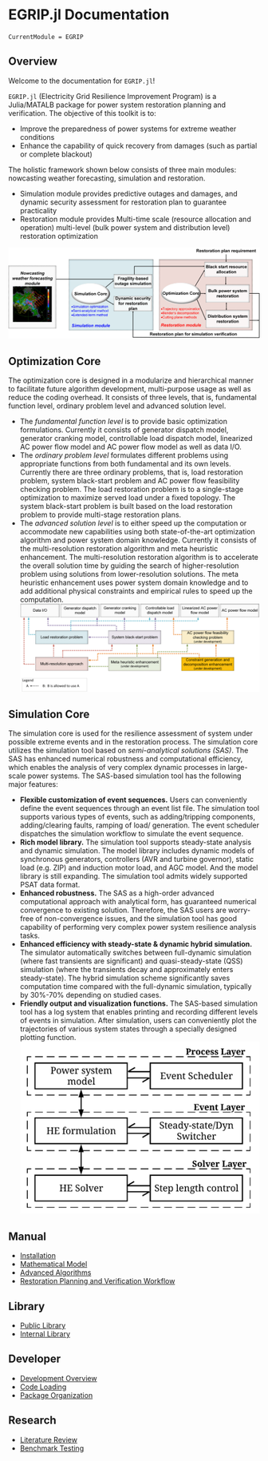 # EGRIP.jl Documentation

```@meta
CurrentModule = EGRIP
```
## Overview
Welcome to the documentation for `EGRIP.jl`!

`EGRIP.jl` (Electricity Grid Resilience Improvement Program) is a Julia/MATALB package for power system restoration planning and verification. The objective of this toolkit is to:
- Improve the preparedness of power systems for extreme weather conditions
- Enhance the capability of quick recovery from damages (such as partial or complete blackout)

The holistic framework shown below consists of three main modules: nowcasting weather forecasting, simulation and restoration.
- Simulation module provides predictive outages and damages, and dynamic security assessment for restoration plan to guarantee practicality
- Restoration module provides Multi-time scale (resource allocation and operation) multi-level (bulk power system and distribution level) restoration optimization

![Holistic structure](fig_holistic.png)


## Optimization Core
The optimization core is designed in a modularize and hierarchical manner to facilitate future algorithm development, multi-purpose usage as well as reduce the coding overhead. It consists of three levels, that is, fundamental function level, ordinary problem level and advanced solution level.
- The *fundamental function level* is to provide basic optimization formulations. Currently it consists of generator dispatch model, generator cranking model, controllable load dispatch model, linearized AC power flow model and AC power flow model as well as data I/O.
- The *ordinary problem level* formulates different problems using appropriate functions from both fundamental and its own levels. Currently there are three ordinary problems, that is, load restoration problem, system black-start problem and AC power flow feasibility checking problem. The load restoration problem is to a single-stage optimization to maximize served load under a fixed topology. The system black-start problem is built based on the load restoration problem to provide multi-stage restoration plans.
- The *advanced solution level* is to either speed up the computation or accommodate new capabilities using both state-of-the-art optimization algorithm and power system domain knowledge. Currently it consists of the multi-resolution restoration algorithm and meta heuristic enhancement. The multi-resolution restoration algorithm is to accelerate the overall solution time by guiding the search of higher-resolution problem using solutions from lower-resolution solutions. The meta heuristic enhancement uses power system domain knowledge and to add additional physical constraints and empirical rules to speed up the computation.
![Toolkit structure](fig_restoration_structure.png)



## Simulation Core
The simulation core is used for the resilience assessment of system under possible extreme events and in the restoration process. The simulation core utilizes the simulation tool based on *semi-analytical solutions (SAS)*. The SAS has enhanced numerical robustness and computational efficiency, which enables the analysis of very complex dynamic processes in large-scale power systems. The SAS-based simulation tool has the following major features:
* **Flexible customization of event sequences.** Users can conveniently define the event sequences through an event list file. The simulation tool supports various types of events, such as adding/tripping components, adding/clearing faults, ramping of load/ generation. The event scheduler dispatches the simulation workflow to simulate the event sequence.
* **Rich model library.** The simulation tool supports steady-state analysis and dynamic simulation. The model library includes dynamic models of synchronous generators, controllers (AVR and turbine governor), static load (e.g. ZIP) and induction motor load, and AGC model. And the model library is still expanding. The simulation tool admits widely supported PSAT data format.
* **Enhanced robustness.** The SAS as a high-order advanced computational approach with analytical form, has guaranteed numerical convergence to existing solution. Therefore, the SAS users are worry-free of non-convergence issues, and the simulation tool has good capability of performing very complex power system resilience analysis tasks.
* **Enhanced efficiency with steady-state & dynamic hybrid simulation.** The simulator automatically switches between full-dynamic simulation (where fast transients are significant) and quasi-steady-state (QSS) simulation (where the transients decay and approximately enters steady-state). The hybrid simulation scheme significantly saves computation time compared with the full-dynamic simulation, typically by 30%-70% depending on studied cases.
* **Friendly output and visualization functions.** The SAS-based simulation tool has a log system that enables printing and recording different levels of events in simulation. After simulation, users can conveniently plot the trajectories of various system states through a specially designed plotting function.
![Toolkit structure](fig_sas_ext_term.png)



## Manual
- [Installation](@ref)
- [Mathematical Model](@ref)
- [Advanced Algorithms](@ref)
- [Restoration Planning and Verification Workflow](@ref)
## Library
- [Public Library](@ref)
- [Internal Library](@ref)
## Developer
- [Development Overview](@ref)
- [Code Loading](@ref)
- [Package Organization](@ref)
## Research
- [Literature Review](@ref)
- [Benchmark Testing](@ref)

